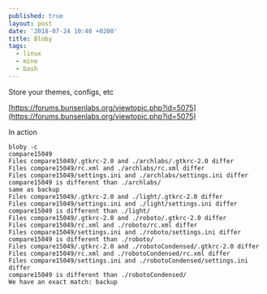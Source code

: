 ```yaml
---
published: true
layout: post
date: '2018-07-24 10:40 +0200'
title: Bloby
tags:
  - linux
  - mine
  - bash
---
```

Store your themes, configs, etc

[https://forums.bunsenlabs.org/viewtopic.php?id=5075](https://forums.bunsenlabs.org/viewtopic.php?id=5075)

In action

    bloby -c
    compare15049
    Files compare15049/.gtkrc-2.0 and ./archlabs/.gtkrc-2.0 differ
    Files compare15049/rc.xml and ./archlabs/rc.xml differ
    Files compare15049/settings.ini and ./archlabs/settings.ini differ
    compare15049 is different than ./archlabs/
    same as backup
    Files compare15049/.gtkrc-2.0 and ./light/.gtkrc-2.0 differ
    Files compare15049/settings.ini and ./light/settings.ini differ
    compare15049 is different than ./light/
    Files compare15049/.gtkrc-2.0 and ./roboto/.gtkrc-2.0 differ
    Files compare15049/rc.xml and ./roboto/rc.xml differ
    Files compare15049/settings.ini and ./roboto/settings.ini differ
    compare15049 is different than ./roboto/
    Files compare15049/.gtkrc-2.0 and ./robotoCondensed/.gtkrc-2.0 differ
    Files compare15049/rc.xml and ./robotoCondensed/rc.xml differ
    Files compare15049/settings.ini and ./robotoCondensed/settings.ini differ
    compare15049 is different than ./robotoCondensed/
    We have an exact match: backup
